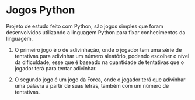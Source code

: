 # Jogos Python
Projeto de estudo feito com Python, são jogos simples que foram desenvolvidos utilizando a linguagem Python para fixar conhecimentos da linguagem.

1. O primeiro jogo é o de adivinhação, onde o jogador tem uma série de tentativas para adivinhar um número aleatório, podendo escolher o nível da dificuldade, esse que é baseado na quantidade de tentativas que o jogador terá para tentar adivinhar.

2. O segundo jogo é um jogo da Forca, onde o jogador terá que adivinhar uma palavra a partir de suas letras, também com um número de tentativas.
